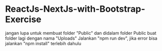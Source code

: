 # ReactJs-NextJs-with-Bootstrap-Exercise
jangan lupa untuk membuat folder "Public" dan didalam folder Public buat folder lagi dengan nama "Uploads"
Jalankan "npm run dev", jika error bisa jalankan "npm install" terlebih dahulu
